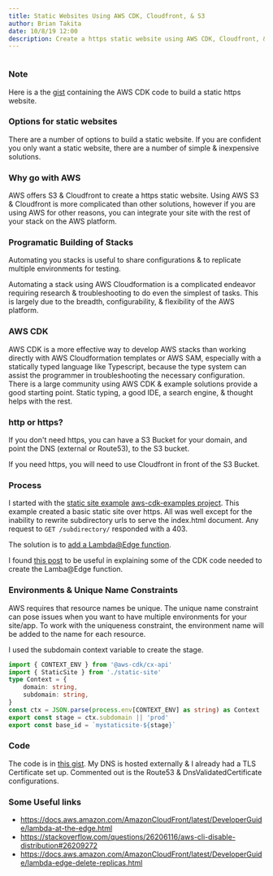 ```yaml
---
title: Static Websites Using AWS CDK, Cloudfront, & S3
author: Brian Takita
date: 10/8/19 12:00
description: Create a https static website using AWS CDK, Cloudfront, & S3
---
```


```js exec frontmatter
```

### Note

Here is a the [gist](https://gist.github.com/btakita/2572df4fae440dc065eb888f53316bdd)
    containing the AWS CDK code to build a static https website.

### Options for static websites

There are a number of options to build a static website.
If you are confident you only want a static website,
    there are a number of simple & inexpensive solutions. 

### Why go with AWS

AWS offers S3 & Cloudfront to create a https static website.
Using AWS S3 & Cloudfront is more complicated than other solutions,
    however if you are using AWS for other reasons,
    you can integrate your site with the rest of your stack on
    the AWS platform.

### Programatic Building of Stacks

Automating you stacks is useful to share configurations & to replicate
    multiple environments for testing.

Automating a stack using AWS Cloudformation is a complicated endeavor
    requiring research & troubleshooting to do even the simplest of
    tasks.
This is largely due to the breadth, configurability, & flexibility
    of the AWS platform.

### AWS CDK

AWS CDK is a more effective way to develop AWS stacks than working
    directly with AWS Cloudformation templates or AWS SAM,
    especially with a statically typed language like Typescript,
    because the type system can assist the programmer in
    troubleshooting the necessary configuration.
There is a large community using AWS CDK & example solutions
    provide a good starting point.
Static typing, a good IDE, a search engine, & thought helps with the rest.

### http or https?

If you don't need https, you can have a S3 Bucket for your domain,
    and point the DNS (external or Route53), to the S3 bucket.

If you need https, you will need to use Cloudfront in front of the
    S3 Bucket.

### Process

I started with the [static site example](https://github.com/aws-samples/aws-cdk-examples/tree/master/typescript/static-site/)
    [aws-cdk-examples project](https://github.com/aws-samples/aws-cdk-examples).
This example created a basic static site over https.
All was well except for the inability to rewrite subdirectory urls to
    serve the index.html document.
Any request to `GET /subdirectory/` responded with a 403.

The solution is to
    [add a Lambda@Edge function](https://aws.amazon.com/blogs/networking-and-content-delivery/implementing-default-directory-indexes-in-amazon-s3-backed-amazon-cloudfront-origins-using-lambdaedge/).

I found [this post](https://lanwen.ru/posts/aws-cdk-edge-lambda/) to be
    useful in explaining some of the CDK code needed to create the Lamba@Edge function.

### Environments & Unique Name Constraints

AWS requires that resource names be unique.
The unique name constraint can pose issues when you want to have
    multiple environments for your site/app.
To work with the uniqueness constraint, the environment name will be
    added to the name for each resource.

I used the subdomain context variable to create the stage.

```ts
import { CONTEXT_ENV } from '@aws-cdk/cx-api'
import { StaticSite } from './static-site'
type Context = {
	domain: string,
	subdomain: string,
}
const ctx = JSON.parse(process.env[CONTEXT_ENV] as string) as Context
export const stage = ctx.subdomain || 'prod'
export const base_id = `mystaticsite-${stage}`
```

### Code

The code is in [this gist](https://gist.github.com/btakita/2572df4fae440dc065eb888f53316bdd).
My DNS is hosted externally & I already had a TLS Certificate set up.
Commented out is the Route53 & DnsValidatedCertificate configurations.

### Some Useful links

* https://docs.aws.amazon.com/AmazonCloudFront/latest/DeveloperGuide/lambda-at-the-edge.html
* https://stackoverflow.com/questions/26206116/aws-cli-disable-distribution#26209272
* https://docs.aws.amazon.com/AmazonCloudFront/latest/DeveloperGuide/lambda-edge-delete-replicas.html
